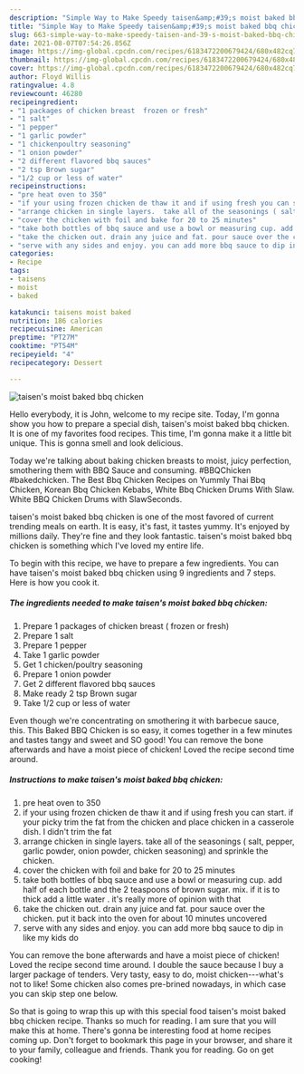 ```yaml
---
description: "Simple Way to Make Speedy taisen&amp;#39;s moist baked bbq chicken"
title: "Simple Way to Make Speedy taisen&amp;#39;s moist baked bbq chicken"
slug: 663-simple-way-to-make-speedy-taisen-and-39-s-moist-baked-bbq-chicken
date: 2021-08-07T07:54:26.856Z
image: https://img-global.cpcdn.com/recipes/6183472200679424/680x482cq70/taisens-moist-baked-bbq-chicken-recipe-main-photo.jpg
thumbnail: https://img-global.cpcdn.com/recipes/6183472200679424/680x482cq70/taisens-moist-baked-bbq-chicken-recipe-main-photo.jpg
cover: https://img-global.cpcdn.com/recipes/6183472200679424/680x482cq70/taisens-moist-baked-bbq-chicken-recipe-main-photo.jpg
author: Floyd Willis
ratingvalue: 4.8
reviewcount: 46280
recipeingredient:
- "1 packages of chicken breast  frozen or fresh"
- "1 salt"
- "1 pepper"
- "1 garlic powder"
- "1 chickenpoultry seasoning"
- "1 onion powder"
- "2 different flavored bbq sauces"
- "2 tsp Brown sugar"
- "1/2 cup or less of water"
recipeinstructions:
- "pre heat oven to 350"
- "if your using frozen chicken de thaw it and if using fresh you can start. if your picky trim the fat from the chicken and place chicken in a casserole dish. I didn&#39;t trim the fat"
- "arrange chicken in single layers.  take all of the seasonings ( salt, pepper, garlic powder, onion powder, chicken seasoning) and sprinkle the chicken."
- "cover the chicken with foil and bake for 20 to 25 minutes"
- "take both bottles of bbq sauce and use a bowl or measuring cup. add half of each bottle and the 2 teaspoons of brown sugar.  mix. if it is to thick add a little water . it&#39;s really more of opinion with that"
- "take the chicken out. drain any juice and fat. pour sauce over the chicken.  put it back into the oven for about 10 minutes uncovered"
- "serve with any sides and enjoy. you can add more bbq sauce to dip in like my kids do"
categories:
- Recipe
tags:
- taisens
- moist
- baked

katakunci: taisens moist baked 
nutrition: 186 calories
recipecuisine: American
preptime: "PT27M"
cooktime: "PT54M"
recipeyield: "4"
recipecategory: Dessert

---
```



![taisen&#39;s moist baked bbq chicken](https://img-global.cpcdn.com/recipes/6183472200679424/680x482cq70/taisens-moist-baked-bbq-chicken-recipe-main-photo.jpg)

Hello everybody, it is John, welcome to my recipe site. Today, I'm gonna show you how to prepare a special dish, taisen&#39;s moist baked bbq chicken. It is one of my favorites food recipes. This time, I'm gonna make it a little bit unique. This is gonna smell and look delicious.

Today we&#39;re talking about baking chicken breasts to moist, juicy perfection, smothering them with BBQ Sauce and consuming. #BBQChicken #bakedchicken. The Best Bbq Chicken Recipes on Yummly Thai Bbq Chicken, Korean Bbq Chicken Kebabs, White Bbq Chicken Drums With Slaw. White BBQ Chicken Drums with SlawSeconds.

taisen&#39;s moist baked bbq chicken is one of the most favored of current trending meals on earth. It is easy, it's fast, it tastes yummy. It's enjoyed by millions daily. They're fine and they look fantastic. taisen&#39;s moist baked bbq chicken is something which I've loved my entire life.


To begin with this recipe, we have to prepare a few ingredients. You can have taisen&#39;s moist baked bbq chicken using 9 ingredients and 7 steps. Here is how you cook it.

<!--inarticleads1-->

##### The ingredients needed to make taisen&#39;s moist baked bbq chicken:

1. Prepare 1 packages of chicken breast ( frozen or fresh)
1. Prepare 1 salt
1. Prepare 1 pepper
1. Take 1 garlic powder
1. Get 1 chicken/poultry seasoning
1. Prepare 1 onion powder
1. Get 2 different flavored bbq sauces
1. Make ready 2 tsp Brown sugar
1. Take 1/2 cup or less of water


Even though we&#39;re concentrating on smothering it with barbecue sauce, this. This Baked BBQ Chicken is so easy, it comes together in a few minutes and tastes tangy and sweet and SO good! You can remove the bone afterwards and have a moist piece of chicken! Loved the recipe second time around. 

<!--inarticleads2-->

##### Instructions to make taisen&#39;s moist baked bbq chicken:

1. pre heat oven to 350
1. if your using frozen chicken de thaw it and if using fresh you can start. if your picky trim the fat from the chicken and place chicken in a casserole dish. I didn&#39;t trim the fat
1. arrange chicken in single layers.  take all of the seasonings ( salt, pepper, garlic powder, onion powder, chicken seasoning) and sprinkle the chicken.
1. cover the chicken with foil and bake for 20 to 25 minutes
1. take both bottles of bbq sauce and use a bowl or measuring cup. add half of each bottle and the 2 teaspoons of brown sugar.  mix. if it is to thick add a little water . it&#39;s really more of opinion with that
1. take the chicken out. drain any juice and fat. pour sauce over the chicken.  put it back into the oven for about 10 minutes uncovered
1. serve with any sides and enjoy. you can add more bbq sauce to dip in like my kids do


You can remove the bone afterwards and have a moist piece of chicken! Loved the recipe second time around. I double the sauce because I buy a larger package of tenders. Very tasty, easy to do, moist chicken---what&#39;s not to like! Some chicken also comes pre-brined nowadays, in which case you can skip step one below. 

So that is going to wrap this up with this special food taisen&#39;s moist baked bbq chicken recipe. Thanks so much for reading. I am sure that you will make this at home. There's gonna be interesting food at home recipes coming up. Don't forget to bookmark this page in your browser, and share it to your family, colleague and friends. Thank you for reading. Go on get cooking!
